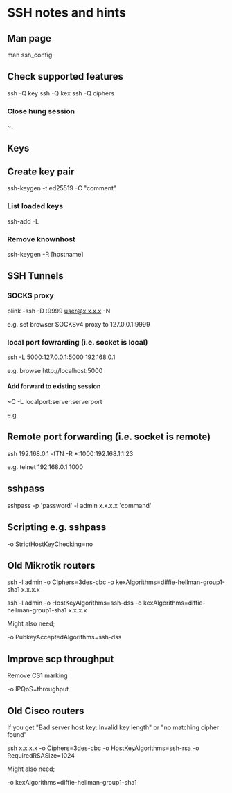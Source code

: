 # SSH notes and hints


## Man page

man ssh_config


## Check supported features

ssh -Q key
ssh -Q kex
ssh -Q ciphers


### Close hung session

~.<enter>


## Keys

## Create key pair

ssh-keygen -t ed25519 -C "comment" 


### List loaded keys

ssh-add -L


### Remove knownhost

ssh-keygen -R [hostname]


## SSH Tunnels


### SOCKS proxy

plink -ssh -D :9999 user@x.x.x.x -N

e.g. set browser SOCKSv4 proxy to 127.0.0.1:9999


### local port fowrarding (i.e. socket is local)

ssh -L 5000:127.0.0.1:5000 192.168.0.1

e.g. browse http://localhost:5000


#### Add forward to existing session

<enter>~C
-L localport:server:serverport 

e.g. 

## Remote port forwarding (i.e. socket is remote)


ssh 192.168.0.1 -fTN -R *:1000:192.168.1.1:23

e.g. telnet 192.168.0.1 1000


## sshpass

sshpass -p 'password' -l admin x.x.x.x 'command'


## Scripting e.g. sshpass

-o StrictHostKeyChecking=no


## Old Mikrotik routers

ssh -l admin -o Ciphers=3des-cbc -o kexAlgorithms=diffie-hellman-group1-sha1 x.x.x.x

ssh -l admin -o HostKeyAlgorithms=ssh-dss -o kexAlgorithms=diffie-hellman-group1-sha1 x.x.x.x

Might also need;

-o PubkeyAcceptedAlgorithms=ssh-dss


## Improve scp throughput

Remove CS1 marking

-o IPQoS=throughput



## Old Cisco routers

If you get "Bad server host key: Invalid key length" or "no matching cipher found"

ssh x.x.x.x -o Ciphers=3des-cbc -o HostKeyAlgorithms=ssh-rsa -o RequiredRSASize=1024 

Might also need;

-o kexAlgorithms=diffie-hellman-group1-sha1






